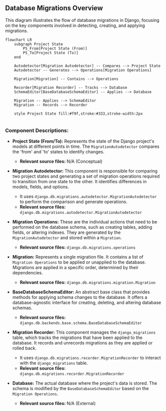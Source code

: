 ## Database Migrations Overview

This diagram illustrates the flow of database migrations in Django, focusing on the key components involved in detecting, creating, and applying migrations.

```mermaid
flowchart LR
    subgraph Project State
        PS_From[Project State (From)]
        PS_To[Project State (To)]
    end
    
    Autodetector[Migration Autodetector] -- Compares --> Project State
    Autodetector -- Generates --> Operations[Migration Operations]
    
    Migration[Migration] -- Contains --> Operations
    
    Recorder[Migration Recorder] -- Tracks --> Database
    SchemaEditor[BaseDatabaseSchemaEditor] -- Applies --> Database

    Migration -- Applies --> SchemaEditor
    Migration -- Records --> Recorder

    style Project State fill:#f9f,stroke:#333,stroke-width:2px


```

### Component Descriptions:

*   **Project State (From/To):** Represents the state of the Django project's models at different points in time. The `MigrationAutodetector` compares the 'from' and 'to' states to identify changes.
    *   **Relevant source files:** N/A (Conceptual)

*   **Migration Autodetector:** This component is responsible for comparing two project states and generating a set of migration operations required to transition from one state to the other. It identifies differences in models, fields, and options.
    *   It uses `django.db.migrations.autodetector.MigrationAutodetector` to perform the comparison and generate operations.
    *   **Relevant source files:** `django.db.migrations.autodetector.MigrationAutodetector`

*   **Migration Operations:** These are the individual actions that need to be performed on the database schema, such as creating tables, adding fields, or altering indexes. They are generated by the `MigrationAutodetector` and stored within a `Migration`.
    *   **Relevant source files:** `django.db.migrations.operations`

*   **Migration:** Represents a single migration file. It contains a list of `Migration Operations` to be applied or unapplied to the database. Migrations are applied in a specific order, determined by their dependencies.
    *   **Relevant source files:** `django.db.migrations.migration.Migration`

*   **BaseDatabaseSchemaEditor:** An abstract base class that provides methods for applying schema changes to the database. It offers a database-agnostic interface for creating, deleting, and altering database schemas.
    *   **Relevant source files:** `django.db.backends.base.schema.BaseDatabaseSchemaEditor`

*   **Migration Recorder:** This component manages the `django_migrations` table, which tracks the migrations that have been applied to the database. It records and unrecords migrations as they are applied or rolled back.
    *   It uses `django.db.migrations.recorder.MigrationRecorder` to interact with the `django_migrations` table.
    *   **Relevant source files:** `django.db.migrations.recorder.MigrationRecorder`

*   **Database:** The actual database where the project's data is stored. The schema is modified by the `BaseDatabaseSchemaEditor` based on the `Migration Operations`.
    *   **Relevant source files:** N/A (External)
